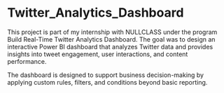 # Twitter_Analytics_Dashboard
This project is part of my internship with NULLCLASS under the program Build Real-Time Twitter Analytics Dashboard.
The goal was to design an interactive Power BI dashboard that analyzes Twitter data and provides insights into tweet engagement, user interactions, and content performance.

The dashboard is designed to support business decision-making by applying custom rules, filters, and conditions beyond basic reporting.
